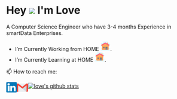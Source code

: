 # Hey <img src="https://github.com/piyushP7pravin/piyushP7pravin/blob/master/Hi.gif" width="29px">  I'm Love

A Computer Science Engineer who have 3-4 months Experience in smartData Enterprises.

-  I’m Currently Working from HOME <img src="https://github.com/lovetyagi-17/lovetyagi-17/blob/master/Home.svg" width="26px">.
-  I’m Currently Learning at HOME <img src="https://github.com/lovetyagi-17/lovetyagi-17/blob/master/Home.svg" width="26px">.

 📫 How to reach me: 
 
 <a href="https://www.linkedin.com/in/love-tyagi-b4a487150/">
   <img align="left" alt="Love Tyagi | Linkedin" width="28px" src="https://github.com/lovetyagi-17/lovetyagi-17/blob/master/Linkedin.svg" />
  </a>

 <a href="mailto:ltyagi58@gmail.com">
 <img align="left" alt="Love Tyagi | Gmail" width="30px" src="https://github.com/lovetyagi-17/lovetyagi-17/blob/master/Gmail.svg" />
  </a>
<a href="https://github.com/lovetyagi-17/github-readme-stats">
  <img align="center" src="https://github-readme-stats.vercel.app/api?username=lovetyagi-17&show_icons=true&theme=radical&line_height=27" alt="love's github stats" />
</a>
 

